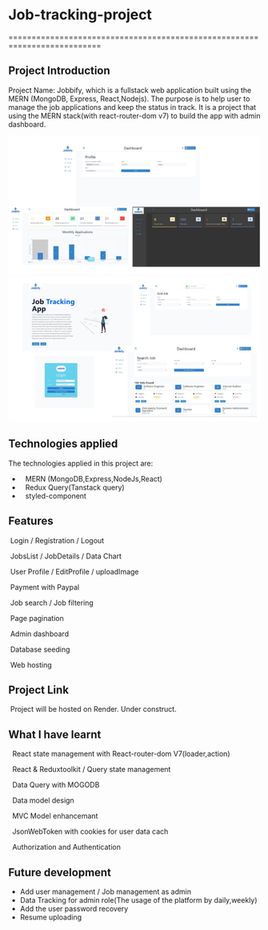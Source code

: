 # Job-tracking-project

==========================================================================

## Project Introduction

Project Name: Jobbify, which is a fullstack web application
built using the MERN (MongoDB, Express, React,Nodejs).
The purpose is to help user to manage the job applications and keep the status in track.
It is a project that using the MERN stack(with react-router-dom v7) to build the app with admin dashboard.

![intro](frontend/public/Job-app.jpg)
![Pages](frontend/public/jobapp.jpg)

## Technologies applied

The technologies applied in this project are:

-   ⠀MERN (MongoDB,Express,NodeJs,React)
-   ⠀Redux Query(Tanstack query)
-   ⠀styled-component

## Features

&nbsp;Login / Registration / Logout

&nbsp;JobsList / JobDetails / Data Chart

&nbsp;User Profile / EditProfile / uploadImage

&nbsp;Payment with Paypal

&nbsp;Job search / Job filtering

&nbsp;Page pagination

&nbsp;Admin dashboard

&nbsp;Database seeding

&nbsp;Web hosting

## Project Link

&nbsp;Project will be hosted on Render. Under construct.

## What I have learnt

&nbsp; React state management with React-router-dom V7(loader,action)

&nbsp; React & Reduxtoolkit / Query state management

&nbsp; Data Query with MOGODB

&nbsp; Data model design

&nbsp; MVC Model enhancemant

&nbsp; JsonWebToken with cookies for user data cach

&nbsp; Authorization and Authentication

## Future development

-   Add user management / Job management as admin
-   Data Tracking for admin role(The usage of the platform by daily,weekly)
-   Add the user password recovery
-   Resume uploading

